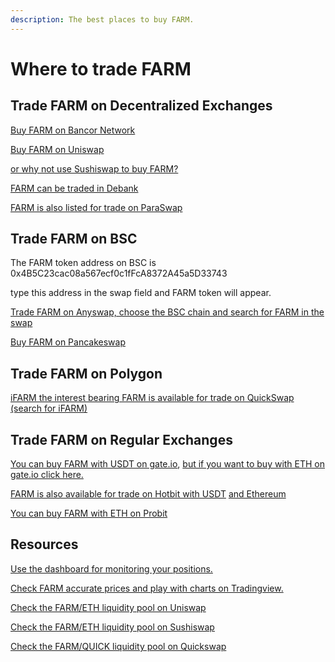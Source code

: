 ```yaml
---
description: The best places to buy FARM.
---
```


# Where to trade FARM

## Trade FARM on Decentralized Exchanges

[Buy FARM on Bancor Network](https://app.bancor.network/eth/data)

[Buy FARM on Uniswap](https://app.uniswap.org/#/swap)  
  
[or why not use Sushiswap to buy FARM?](https://app.sushi.com/swap)  
  
[FARM can be traded in Debank](https://debank.com/swap?amount=1&from=eth&to=0xa0246c9032bc3a600820415ae600c6388619a14d)  
  
[FARM is also listed for trade on ParaSwap](https://paraswap.io/#/?network=ethereum)

## Trade FARM on BSC

The FARM token address on BSC is 0x4B5C23cac08a567ecf0c1fFcA8372A45a5D33743

type this address in the swap field and FARM token will appear. 

[Trade FARM on Anyswap, choose  the BSC chain and search for FARM in the swap](https://anyswap.exchange/swap)  
  
[Buy FARM on Pancakeswap](https://exchange.pancakeswap.finance/#/swap)

## Trade FARM on Polygon

[iFARM the interest bearing FARM is available for trade on QuickSwap \(search for iFARM\)](https://quickswap.exchange/#/swap)

## Trade FARM on Regular Exchanges

[You can buy FARM with USDT on gate.io](https://www.gate.io/en/trade/FARM_USDT), [but if you want to buy with ETH on gate.io click here.](https://www.gate.io/en/trade/FARM_ETH)

[FARM is also available for trade on Hotbit with USDT](https://www.hotbit.io/exchange?symbol=FARM_USDT) [and Ethereum](https://www.hotbit.io/exchange?symbol=FARM_ETH)

[You can buy FARM with ETH on Probit](https://www.probit.com/app/exchange/FARM-ETH)

##  Resources 

[Use the dashboard for monitoring your positions. ](https://harvest-dashboard.xyz/)

[Check FARM accurate prices and play with charts on Tradingview.](https://www.tradingview.com/symbols/FARMWETH/)

[Check the FARM/ETH liquidity pool on Uniswap ](https://v2.info.uniswap.org/pair/0x56feaccb7f750b997b36a68625c7c596f0b41a58)  
  
[Check the FARM/ETH liquidity pool on Sushiswap](https://analytics.sushi.com/tokens/0xa0246c9032bc3a600820415ae600c6388619a14d)

[Check the FARM/QUICK liquidity pool on Quickswap](https://info.quickswap.exchange/pair/0xd7668414bfd52de6d59e16e5f647c9761992c435)  
  


